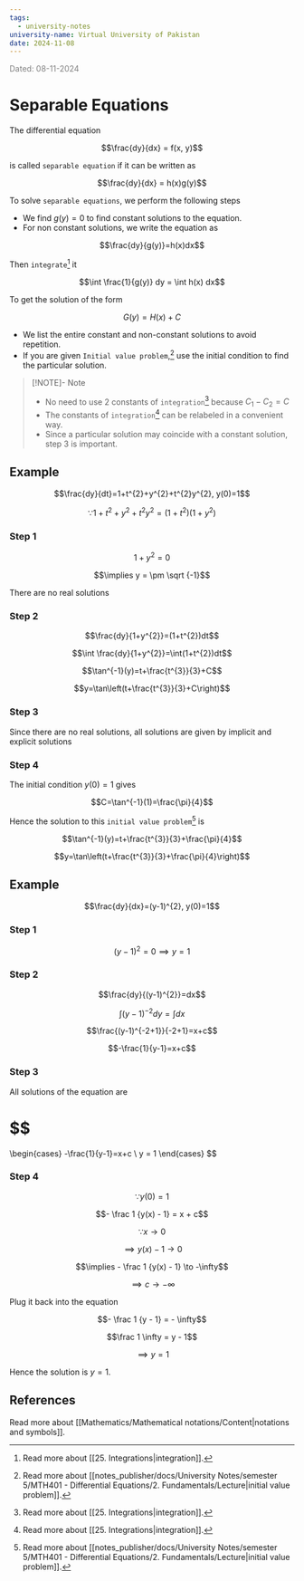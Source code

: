 ```yaml
---
tags:
  - university-notes
university-name: Virtual University of Pakistan
date: 2024-11-08
---
```


<span style="color: gray;">Dated: 08-11-2024</span>

# Separable Equations

The differential equation  

$$\frac{dy}{dx} = f(x, y)$$

is called `separable equation` if it can be written as 

$$\frac{dy}{dx} = h(x)g(y)$$

To solve `separable equations`, we perform the following steps

- We find $g(y) = 0$ to find constant solutions to the equation.
- For non constant solutions, we write the equation as  

$$\frac{dy}{g(y)}=h(x)dx$$

Then `integrate`[^1] it  

$$\int \frac{1}{g(y)} dy = \int h(x) dx$$

To get the solution of the form  

$$G(y) = H(x) + C$$

- We list the entire constant and non-constant solutions to avoid repetition.
- If you are given `Initial value problem`,[^2] use the initial condition to find the particular solution.

> [!NOTE]- Note
> - No need to use 2 constants of `integration`[^1] because $C_1 - C_2 = C$
> - The constants of `integration`[^1] can be relabeled in a convenient way.
> - Since a particular solution may coincide with a constant solution, step 3 is important.

## Example

$$\frac{dy}{dt}=1+t^{2}+y^{2}+t^{2}y^{2}, y(0)=1$$

$$\because 1+t^{2}+y^{2}+t^{2}y^{2}=(1+t^{2})(1+y^{2})$$

### Step 1

$$1 + y^2 = 0$$

$$\implies y = \pm \sqrt {-1}$$

There are no real solutions

### Step 2

$$\frac{dy}{1+y^{2}}=(1+t^{2})dt$$

$$\int \frac{dy}{1+y^{2}}=\int(1+t^{2})dt$$

$$\tan^{-1}(y)=t+\frac{t^{3}}{3}+C$$

$$y=\tan\left(t+\frac{t^{3}}{3}+C\right)$$

### Step 3

Since there are no real solutions, all solutions are given by implicit and explicit solutions

### Step 4

The initial condition $y(0) = 1$ gives  

$$C=\tan^{-1}(1)=\frac{\pi}{4}$$

Hence the solution to this `initial value problem`[^2] is  

$$\tan^{-1}(y)=t+\frac{t^{3}}{3}+\frac{\pi}{4}$$

$$y=\tan\left(t+\frac{t^{3}}{3}+\frac{\pi}{4}\right)$$

## Example

$$\frac{dy}{dx}=(y-1)^{2}, y(0)=1$$

### Step 1

$$(y - 1)^2 = 0 \implies y = 1$$

### Step 2

$$\frac{dy}{(y-1)^{2}}=dx$$

$$\int(y-1)^{-2}dy=\int dx$$

$$\frac{(y-1)^{-2+1}}{-2+1}=x+c$$

$$-\frac{1}{y-1}=x+c$$

### Step 3

All solutions of the equation are

$$
=
\begin{cases}
	-\frac{1}{y-1}=x+c \\
	y = 1
\end{cases}
$$

### Step 4

$$\because y(0) = 1$$

$$- \frac 1 {y(x) - 1} = x + c$$

$$\because x \to 0$$

$$\implies y(x) - 1 \to 0$$

$$\implies - \frac 1 {y(x) - 1} \to -\infty$$

$$\implies c \to -\infty$$

Plug it back into the equation  

$$- \frac 1 {y - 1} = - \infty$$

$$\frac 1 \infty = y - 1$$

$$\implies y = 1$$

Hence the solution is $y = 1$.

## References

Read more about [[Mathematics/Mathematical notations/Content|notations and symbols]].

[^1]: Read more about [[25. Integrations|integration]].
[^2]: Read more about [[notes_publisher/docs/University Notes/semester 5/MTH401 - Differential Equations/2. Fundamentals/Lecture|initial value problem]].